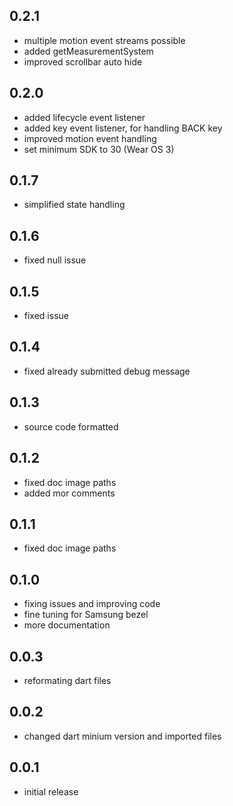 ## 0.2.1
- multiple motion event streams possible
- added getMeasurementSystem
- improved scrollbar auto hide  

## 0.2.0
- added lifecycle event listener
- added key event listener, for handling BACK key
- improved motion event handling
- set minimum SDK to 30 (Wear OS 3) 

## 0.1.7
- simplified state handling

## 0.1.6
- fixed null issue

## 0.1.5
- fixed issue

## 0.1.4
- fixed already submitted debug message
 
## 0.1.3
- source code formatted

## 0.1.2
- fixed doc image paths
- added mor comments

## 0.1.1
- fixed doc image paths

## 0.1.0
- fixing issues and improving code
- fine tuning for Samsung bezel
- more documentation

## 0.0.3
- reformating dart files

## 0.0.2
- changed dart minium version and imported files

## 0.0.1
- initial release